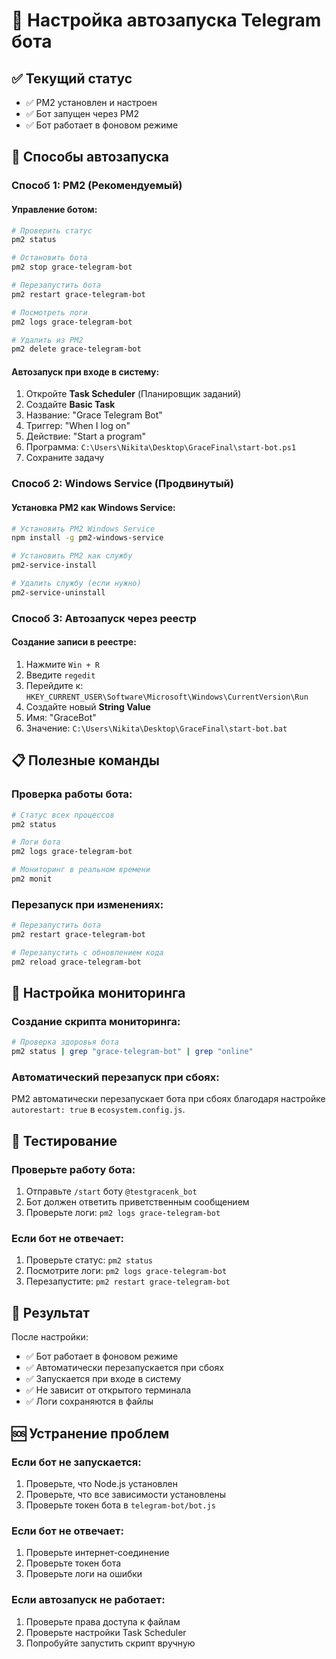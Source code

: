 # 🤖 Настройка автозапуска Telegram бота

## ✅ Текущий статус
- ✅ PM2 установлен и настроен
- ✅ Бот запущен через PM2
- ✅ Бот работает в фоновом режиме

## 🚀 Способы автозапуска

### **Способ 1: PM2 (Рекомендуемый)**

#### **Управление ботом:**
```bash
# Проверить статус
pm2 status

# Остановить бота
pm2 stop grace-telegram-bot

# Перезапустить бота
pm2 restart grace-telegram-bot

# Посмотреть логи
pm2 logs grace-telegram-bot

# Удалить из PM2
pm2 delete grace-telegram-bot
```

#### **Автозапуск при входе в систему:**
1. Откройте **Task Scheduler** (Планировщик заданий)
2. Создайте **Basic Task**
3. Название: "Grace Telegram Bot"
4. Триггер: "When I log on"
5. Действие: "Start a program"
6. Программа: `C:\Users\Nikita\Desktop\GraceFinal\start-bot.ps1`
7. Сохраните задачу

### **Способ 2: Windows Service (Продвинутый)**

#### **Установка PM2 как Windows Service:**
```bash
# Установить PM2 Windows Service
npm install -g pm2-windows-service

# Установить PM2 как службу
pm2-service-install

# Удалить службу (если нужно)
pm2-service-uninstall
```

### **Способ 3: Автозапуск через реестр**

#### **Создание записи в реестре:**
1. Нажмите `Win + R`
2. Введите `regedit`
3. Перейдите к: `HKEY_CURRENT_USER\Software\Microsoft\Windows\CurrentVersion\Run`
4. Создайте новый **String Value**
5. Имя: "GraceBot"
6. Значение: `C:\Users\Nikita\Desktop\GraceFinal\start-bot.bat`

## 📋 Полезные команды

### **Проверка работы бота:**
```bash
# Статус всех процессов
pm2 status

# Логи бота
pm2 logs grace-telegram-bot

# Мониторинг в реальном времени
pm2 monit
```

### **Перезапуск при изменениях:**
```bash
# Перезапустить бота
pm2 restart grace-telegram-bot

# Перезапустить с обновлением кода
pm2 reload grace-telegram-bot
```

## 🔧 Настройка мониторинга

### **Создание скрипта мониторинга:**
```bash
# Проверка здоровья бота
pm2 status | grep "grace-telegram-bot" | grep "online"
```

### **Автоматический перезапуск при сбоях:**
PM2 автоматически перезапускает бота при сбоях благодаря настройке `autorestart: true` в `ecosystem.config.js`.

## 📱 Тестирование

### **Проверьте работу бота:**
1. Отправьте `/start` боту `@testgracenk_bot`
2. Бот должен ответить приветственным сообщением
3. Проверьте логи: `pm2 logs grace-telegram-bot`

### **Если бот не отвечает:**
1. Проверьте статус: `pm2 status`
2. Посмотрите логи: `pm2 logs grace-telegram-bot`
3. Перезапустите: `pm2 restart grace-telegram-bot`

## 🎯 Результат

После настройки:
- ✅ Бот работает в фоновом режиме
- ✅ Автоматически перезапускается при сбоях
- ✅ Запускается при входе в систему
- ✅ Не зависит от открытого терминала
- ✅ Логи сохраняются в файлы

## 🆘 Устранение проблем

### **Если бот не запускается:**
1. Проверьте, что Node.js установлен
2. Проверьте, что все зависимости установлены
3. Проверьте токен бота в `telegram-bot/bot.js`

### **Если бот не отвечает:**
1. Проверьте интернет-соединение
2. Проверьте токен бота
3. Проверьте логи на ошибки

### **Если автозапуск не работает:**
1. Проверьте права доступа к файлам
2. Проверьте настройки Task Scheduler
3. Попробуйте запустить скрипт вручную
